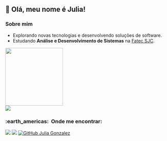 ## 💜 Olá, meu nome é <strong>Julia!</strong>

<h3> Sobre mim </h3>

- Explorando novas tecnologias e desenvolvendo soluções de software.
- Estudando **Análise e Desenvolvimento de Sistemas** na <a href="http://fatecsjc-prd.azurewebsites.net/">Fatec SJC</a>.

<a href="https://github.com/juliagonzalezmoreira">
  <img height="180em" src="https://github-readme-stats.vercel.app/api?username=juliagonzalezmoreira&theme=buefy&show_icons=true" />
</a>
<br>
<a href="https://github.com/juliagonzalezmoreira">
 <img align="center" src="https://github-readme-stats.vercel.app/api/top-langs/?username=juliagonzalezmoreira&theme=buefy&hide_langs_below=1" />
</a>

<br/>

<h3> :earth_americas: &nbsp;Onde me encontrar: </h3> 

 <a href="https://www.linkedin.com/in/julia-gonzalez-moreira/" target="_blank"><img src="https://img.shields.io/badge/-LinkedIn-%230077B5?style=for-the-badge&logo=linkedin&logoColor=white" target="_blank"></a> 
 <a href = "mailto:juliagonzalezmoreira@gmail.com"><img src="https://img.shields.io/badge/Gmail-D14836?style=for-the-badge&logo=gmail&logoColor=white"></a>
[![GitHub Julia Gonzalez]( https://img.shields.io/github/followers/juliagonzalezmoreira?label=follow&style=social)](https://github.com/juliagonzalezmoreira)